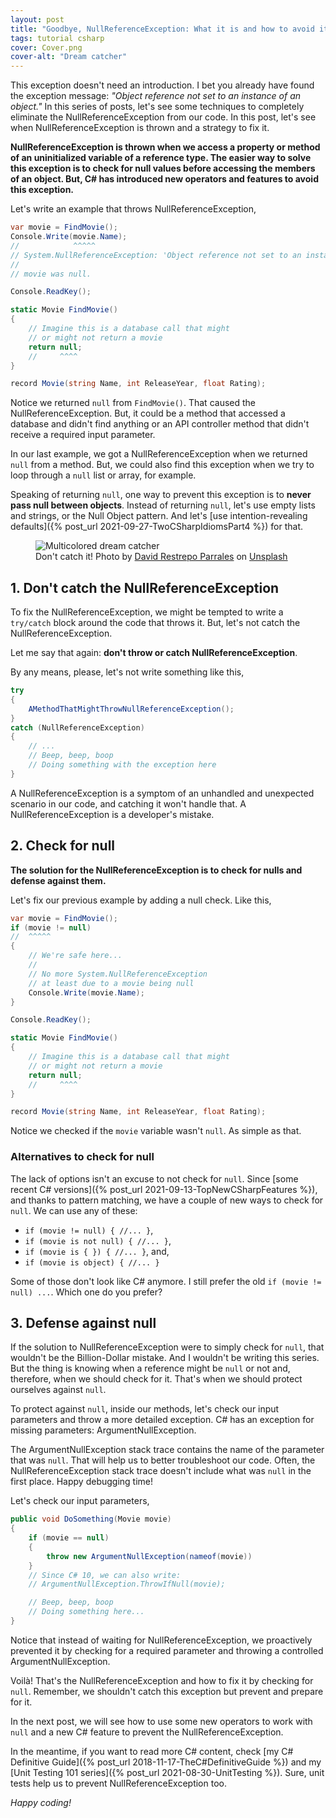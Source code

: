 ```yaml
---
layout: post
title: "Goodbye, NullReferenceException: What it is and how to avoid it"
tags: tutorial csharp
cover: Cover.png
cover-alt: "Dream catcher" 
---
```


This exception doesn't need an introduction. I bet you already have found the exception message: _"Object reference not set to an instance of an object."_ In this series of posts, let's see some techniques to completely eliminate the NullReferenceException from our code. In this post, let's see when NullReferenceException is thrown and a strategy to fix it.

**NullReferenceException is thrown when we access a property or method of an uninitialized variable of a reference type. The easier way to solve this exception is to check for null values before accessing the members of an object. But, C# has introduced new operators and features to avoid this exception.**

Let's write an example that throws NullReferenceException,

```csharp
var movie = FindMovie();
Console.Write(movie.Name);
//            ^^^^^
// System.NullReferenceException: 'Object reference not set to an instance of an object.'
//
// movie was null.

Console.ReadKey();

static Movie FindMovie()
{
    // Imagine this is a database call that might
    // or might not return a movie
    return null;
    //     ^^^^
}

record Movie(string Name, int ReleaseYear, float Rating);
```

Notice we returned `null` from `FindMovie()`. That caused the NullReferenceException. But, it could be a method that accessed a database and didn't find anything or an API controller method that didn't receive a required input parameter.

In our last example, we got a NullReferenceException when we returned `null` from a method. But, we could also find this exception when we try to loop through a `null` list or array, for example.

Speaking of returning `null`, one way to prevent this exception is to **never pass null between objects**. Instead of returning `null`, let's use empty lists and strings, or the Null Object pattern. And let's [use intention-revealing defaults]({% post_url 2021-09-27-TwoCSharpIdiomsPart4 %}) for that.

<figure>
<img src="https://images.unsplash.com/photo-1570645053711-5767083d2518?crop=entropy&cs=tinysrgb&fit=crop&fm=jpg&h=400&ixid=MnwxfDB8MXxyYW5kb218MHx8fHx8fHx8MTY3Njc3NjY0Nw&ixlib=rb-4.0.3&q=80&utm_campaign=api-credit&utm_medium=referral&utm_source=unsplash_source&w=600" alt="Multicolored dream catcher" />

<figcaption>Don't catch it! Photo by <a href="https://unsplash.com/@drderp94?utm_source=unsplash&utm_medium=referral&utm_content=creditCopyText">David Restrepo Parrales</a> on <a href="https://unsplash.com/photos/zgeYcpeussI?utm_source=unsplash&utm_medium=referral&utm_content=creditCopyText">Unsplash</a></figcaption>
</figure>

## 1. Don't catch the NullReferenceException

To fix the NullReferenceException, we might be tempted to write a `try/catch` block around the code that throws it. But, let's not catch the NullReferenceException.

Let me say that again: **don't throw or catch NullReferenceException**.

By any means, please, let's not write something like this,

```csharp
try
{
    AMethodThatMightThrowNullReferenceException();
}
catch (NullReferenceException)
{
    // ...
    // Beep, beep, boop
    // Doing something with the exception here
}
```

A NullReferenceException is a symptom of an unhandled and unexpected scenario in our code, and catching it won't handle that. A NullReferenceException is a developer's mistake.

## 2. Check for null

**The solution for the NullReferenceException is to check for nulls and defense against them.**

Let's fix our previous example by adding a null check. Like this,

```csharp
var movie = FindMovie();
if (movie != null)
//  ^^^^^
{
    // We're safe here...
    //
    // No more System.NullReferenceException
    // at least due to a movie being null 
    Console.Write(movie.Name);
}

Console.ReadKey();

static Movie FindMovie()
{
    // Imagine this is a database call that might
    // or might not return a movie
    return null;
    //     ^^^^
}

record Movie(string Name, int ReleaseYear, float Rating);
```

Notice we checked if the `movie` variable wasn't `null`. As simple as that.

### Alternatives to check for null

The lack of options isn't an excuse to not check for `null`. Since [some recent C# versions]({% post_url 2021-09-13-TopNewCSharpFeatures %}), and thanks to pattern matching, we have a couple of new ways to check for `null`. We can use any of these:

* `if (movie != null) { //... }`,
* `if (movie is not null) { //... }`,
* `if (movie is { }) { //... }`, and,
* `if (movie is object) { //... }`

Some of those don't look like C# anymore. I still prefer the old `if (movie != null) ...`. Which one do you prefer?

## 3. Defense against null

If the solution to NullReferenceException were to simply check for `null`, that wouldn't be the Billion-Dollar mistake. And I wouldn't be writing this series. But the thing is knowing when a reference might be `null` or not and, therefore, when we should check for it. That's when we should protect ourselves against `null`.

To protect against `null`, inside our methods, let's check our input parameters and throw a more detailed exception. C# has an exception for missing parameters: ArgumentNullException.

The ArgumentNullException stack trace contains the name of the parameter that was `null`. That will help us to better troubleshoot our code. Often, the NullReferenceException stack trace doesn't include what was `null` in the first place. Happy debugging time!

Let's check our input parameters, 

```csharp
public void DoSomething(Movie movie)
{
    if (movie == null)
    {
        throw new ArgumentNullException(nameof(movie))
    }
    // Since C# 10, we can also write:
    // ArgumentNullException.ThrowIfNull(movie);

    // Beep, beep, boop
    // Doing something here...
}
```

Notice that instead of waiting for NullReferenceException, we proactively prevented it by checking for a required parameter and throwing a controlled ArgumentNullException.

Voilà! That's the NullReferenceException and how to fix it by checking for `null`. Remember, we shouldn't catch this exception but prevent and prepare for it.

In the next post, we will see how to use some new operators to work with `null` and a new C# feature to prevent the NullReferenceException.

In the meantime, if you want to read more C# content, check [my C# Definitive Guide]({% post_url 2018-11-17-TheC#DefinitiveGuide %}) and my [Unit Testing 101 series]({% post_url 2021-08-30-UnitTesting %}). Sure, unit tests help us to prevent NullReferenceException too.

_Happy coding!_